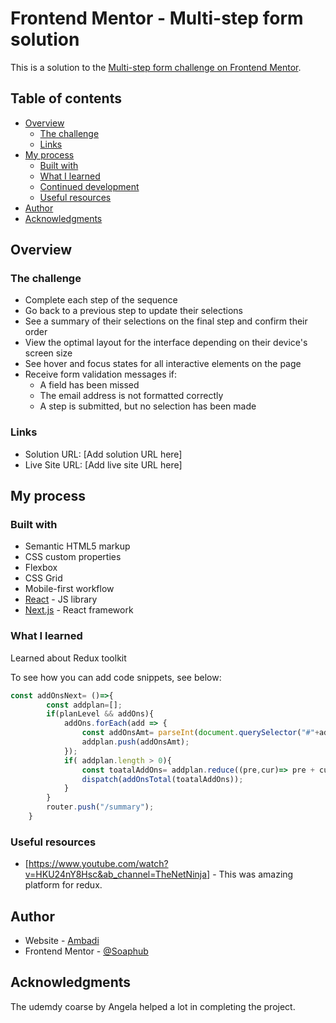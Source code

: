 # Frontend Mentor - Multi-step form solution

This is a solution to the [Multi-step form challenge on Frontend Mentor](https://www.frontendmentor.io/challenges/multistep-form-YVAnSdqQBJ).  

## Table of contents

- [Overview](#overview)
  - [The challenge](#the-challenge)
  - [Links](#links)
- [My process](#my-process)
  - [Built with](#built-with)
  - [What I learned](#what-i-learned)
  - [Continued development](#continued-development)
  - [Useful resources](#useful-resources)
- [Author](#author)
- [Acknowledgments](#acknowledgments)

## Overview

### The challenge

- Complete each step of the sequence
- Go back to a previous step to update their selections
- See a summary of their selections on the final step and confirm their order
- View the optimal layout for the interface depending on their device's screen size
- See hover and focus states for all interactive elements on the page
- Receive form validation messages if:
  - A field has been missed
  - The email address is not formatted correctly
  - A step is submitted, but no selection has been made

### Links

- Solution URL: [Add solution URL here]
- Live Site URL: [Add live site URL here]

## My process

### Built with

- Semantic HTML5 markup
- CSS custom properties
- Flexbox
- CSS Grid
- Mobile-first workflow
- [React](https://reactjs.org/) - JS library
- [Next.js](https://nextjs.org/) - React framework


### What I learned

Learned about Redux toolkit

To see how you can add code snippets, see below:

```js
const addOnsNext= ()=>{
		const addplan=[];
		if(planLevel && addOns){
			addOns.forEach(add => {
				const addOnsAmt= parseInt(document.querySelector("#"+add+"ed h3").textContent.match(/\d+/));
				addplan.push(addOnsAmt);
			});
			if( addplan.length > 0){
				const toatalAddOns= addplan.reduce((pre,cur)=> pre + cur);
				dispatch(addOnsTotal(toatalAddOns));
			}
		}
        router.push("/summary");
	}
```

### Useful resources

- [https://www.youtube.com/watch?v=HKU24nY8Hsc&ab_channel=TheNetNinja] - This was amazing platform for redux.

## Author

- Website - [Ambadi](https://github.com/Soaphub/Mysite/)
- Frontend Mentor - [@Soaphub](https://www.frontendmentor.io/profile/Soaphub)

## Acknowledgments

The udemdy coarse by Angela helped a lot in completing the project.

